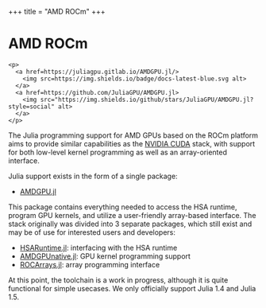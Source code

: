+++
title = "AMD ROCm"
+++

# AMD ROCm

~~~
<p>
  <a href=https://juliagpu.gitlab.io/AMDGPU.jl/>
    <img src=https://img.shields.io/badge/docs-latest-blue.svg alt>
  </a>
  <a href=https://github.com/JuliaGPU/AMDGPU.jl>
    <img src="https://img.shields.io/github/stars/JuliaGPU/AMDGPU.jl?style=social" alt>
  </a>
</p>
~~~

The Julia programming support for AMD GPUs based on the ROCm platform aims to
provide similar capabilities as the [NVIDIA CUDA](/cuda/) stack, with support
for both low-level kernel programming as well as an array-oriented interface.

Julia support exists in the form of a single package:

- [AMDGPU.jl](https://github.com/JuliaGPU/AMDGPU.jl)

This package contains everything needed to access the HSA runtime, program GPU
kernels, and utilize a user-friendly array-based interface.
The stack originally was divided into 3 separate packages, which still exist and may be of use for interested users and developers:

- [HSARuntime.jl](https://github.com/JuliaGPU/HSARuntime.jl): interfacing with the HSA runtime
- [AMDGPUnative.jl](https://github.com/JuliaGPU/AMDGPUnative.jl): GPU kernel programming support
- [ROCArrays.jl](https://github.com/JuliaGPU/ROCArrays.jl): array programming interface

At this point, the toolchain is a work in progress, although it is quite
functional for simple usecases. We only officially support Julia 1.4 and Julia
1.5.
